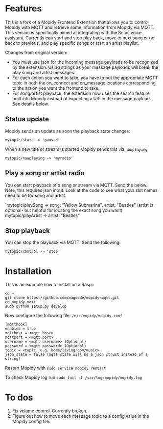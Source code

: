 # Features

This is a fork of a Mopidy Frontend Extension that allows you to control Mopidy with MQTT and retrieve some information from Mopidy via MQTT.
This version is specifically aimed at integrating with the Snips voice assistant.  Currently can start and stop play back, move to next song or go back to previous, and play specific songs or start an artist playlist.  

Changes from original version:
* You must use json for the incoming message payloads to be recognized by the extension.  Using strings as your message payloads will break the play song and artist messages.
* For each action you want to take, you have to put the appropriate MQTT topic in both the on_connect and on_message locations corresponding to the action you want the frontend to take.
* For song/artist playback, the extension now uses the search feature built into Mopidy instead of expecting a URI in the message payload.  See details below.

## Status update

Mopidy sends an update as soon the playback state changes:

`mytopic/state -> 'paused'`

When a new title or stream is started Mopidy sends this via `nowplaying`

`mytopic/nowplaying -> 'myradio'`

## Play a song or artist radio
You can start playback of a song or stream via MQTT. Send the below.  Note, this requires json input.  Look at the code to see what your slot names need to be for song and artist.

`mytopic/playSong -> song: "Yellow Submarine", artist: "Beatles" (artist is optional- but helpful for locating the exact song you want)
 mytopic/playArtist -> artist: "Beatles"

## Stop playback
You can stop the playback via MQTT. Send the following:

`mytopic/control -> 'stop'`


# Installation

This is an example how to install on a Raspi:

```
cd ~
git clone https://github.com/magcode/mopidy-mqtt.git
cd mopidy-mqtt
sudo python setup.py develop
```

Now configure the following file: `/etc/mopidy/mopidy.conf`

```
[mqtthook]
enabled = true
mqtthost = <mqtt host>
mqttport = <mqtt port>
username = <mqtt username> (Optional)
password = <mqtt password> (Optional)
topic = <topic, e.g. home/livingroom/music>
json_state = false (mqtt state will be a json struct instead of a string)
```

Restart Mopidy with `sudo service mopidy restart`

To check Mopidy log run `sudo tail -f /var/log/mopidy/mopidy.log`


# To dos
1) Fix volume control.  Currently broken.
2) Figure out how to move each message topic to a config value in the Mopidy config file.
